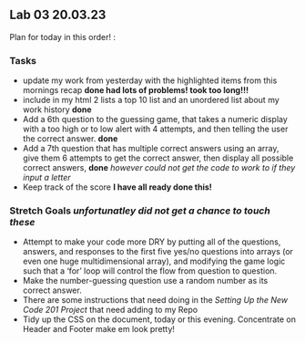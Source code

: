 ## Lab 03 20.03.23

Plan for today in this order! :

### Tasks

- update my work from yesterday with the highlighted items from this mornings recap **done had lots of problems! took too long!!!**
- include in my html 2 lists a top 10 list and an unordered list about my work history **done**
- Add a 6th question to the guessing game, that takes a numeric display with a too high or to low alert with 4 attempts, and then telling the user the correct answer. **done**
- Add a 7th question that has multiple correct answers using an array, give them 6 attempts to get the correct answer, then display all possible correct answers, **done** _however could not get the code to work to if they input a letter_
- Keep track of the score **I have all ready done this!**

### Stretch Goals _unfortunatley did not get a chance to touch these_

- Attempt to make your code more DRY by putting all of the questions, answers, and responses to the first five yes/no questions into arrays (or even one huge multidimensional array), and modifying the game logic such that a ‘for’ loop will control the flow from question to question.
- Make the number-guessing question use a random number as its correct answer.
- There are some instructions that need doing in the _Setting Up the New Code 201 Project_ that need adding to my Repo
- Tidy up the CSS on the document, today or this evening. Concentrate on Header and Footer make em look pretty!

